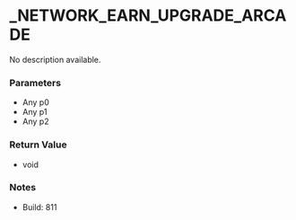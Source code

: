 # _NETWORK_EARN_UPGRADE_ARCADE

No description available.

### Parameters
* Any p0
* Any p1
* Any p2

### Return Value
* void

### Notes
* Build: 811

